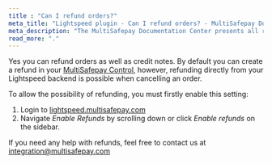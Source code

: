 ```yaml
---
title : "Can I refund orders?"
meta_title: "Lightspeed plugin - Can I refund orders? - MultiSafepay Docs"
meta_description: "The MultiSafepay Documentation Center presents all relevant information about our Plugins and API. You can also find support pages for payment methods, tools and general questions as well as the contact details of our Support and Integration Teams."
read_more: "."
---
```


Yes you can refund orders as well as credit notes. By default you can create a refund in your [MultiSafepay Control](https://merchant.multisafepay.com), however, refunding directly from your Lightspeed backend is possible when cancelling an order.

To allow the possibility of refunding, you must firstly enable this setting:

1. Login to [lightspeed.multisafepay.com](https://lightspeed.multisafepay.com/settings)
2. Navigate _Enable Refunds_ by scrolling down or click _Enable refunds_ on the sidebar.

If you need any help with refunds, feel free to contact us at <integration@multisafepay.com>
